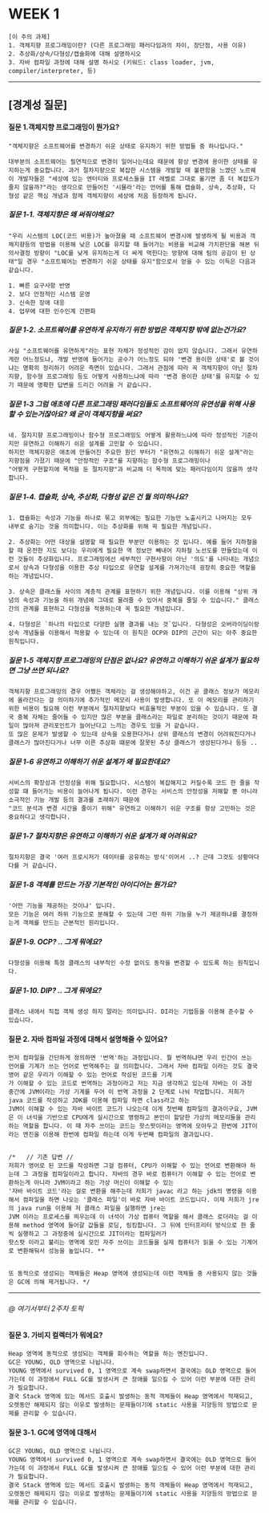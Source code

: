 # WEEK 1

```
[이 주의 과제]
1. 객체지향 프로그래밍이란? (다른 프로그래밍 패러다임과의 차이, 장단점, 사용 이유)
2. 추상화/상속/다형성/캡슐화에 대해 설명하시오
3. 자바 컴파일 과정에 대해 설명 하시오 (키워드: class loader, jvm, compiler/interpreter, 등)
```

-----


## [경계성 질문]

#### 질문 1.객체지향 프로그래밍이 뭔가요?
```
"객체지향은 소프트웨어를 변경하기 쉬운 상태로 유지하기 위한 방법들 중 하나입니다."

대부분의 소프트웨어는 필연적으로 변경이 일어나는데요 때문에 항상 변경에 용이한 상태를 유지하는게 중요합니다. 과거 절차지향으로 복잡한 시스템을 개발할 때 불편함을 느꼈던 노르웨이 개발자들은 "세상에 있는 엔터티와 프로세스들을 IT 레벨로 그대로 옮기면 좀 더 복잡도가 줄지 않을까?"라는 생각으로 만들어진 '시뮬라'라는 언어를 통해 캡슐화, 상속, 추상화, 다형성 같은 핵심 개념과 함께 객체지향이 세상에 처음 등장하게 됩니다.
```

##### 질문 1-1. 객체지향은 왜 써줘야해요?
```
"우리 시스템의 LOC(코드 비용)가 높아졌을 때 소프트웨어 변경시에 발생하게 될 비용과 객체지향등의 방법을 이용해 낮은 LOC를 유지할 때 들어가는 비용을 비교해 가치판단을 해본 뒤 의사결정 방향이 "LOC를 낮게 유지하는게 더 싸게 먹힌다는 방향에 대해 팀의 공감이 된 상태"일 경우 "소프트웨어는 변경하기 쉬운 상태를 유지"함으로서 얻을 수 있는 이득은 다음과 같습니다.

1. 빠른 요구사항 반영
2. 보다 안정적인 시스템 운영
3. 신속한 장애 대응
4. 업무에 대한 인수인계 간편화
```

##### 질문 1-2. 소프트웨어를 유연하게 유지하기 위한 방법은 객체지향 밖에 없는건가요?
```
사실 "소프트웨어를 유연하게"라는 표현 자체가 정성적인 감이 없지 않습니다. 그래서 유연하게란 어느정도냐, 개발 반영에 들어가는 공수가 어느정도 되야 '변경 용이한 상태'로 볼 것이냐는 명확히 정리하기 어려운 측면이 있습니다. 그래서 관점에 따라 꼭 객체지향이 아닌 절차지향, 함수형 프로그래밍 등도 어떻게 사용하느냐에 따라 '변경 용이한 상태'를 유지할 수 있기 때문에 명확한 답변을 드리긴 어려울 거 같습니다.
```

##### 질문 1-3 그럼 애초에 다른 프로그래밍 패러다임들도 소프트웨어의 유연성을 위해 사용할 수 있는거잖아요? 왜 굳이 객체지향을 써요?
```
네. 절차지향 프로그래밍이나 함수형 프로그래밍도 어떻게 활용하느냐에 따라 정성적인 기준이지만 유연하고 이해하기 쉬운 설계를 고민할 수 있습니다.
하지만 객체지향은 애초에 만들어진 주요한 원인 부터가 "유연하고 이해하기 쉬운 설계"라는 지향점을 가졌기 때문에 "안정적인 구조"를 지향하는 함수형 프로그래밍이나
"어떻게 구현할지에 목적을 둔 절차지향"과 비교해 더 목적에 맞는 패러다임이지 않을까 생각합니다.
```

##### 질문 1-4. 캡슐화, 상속, 추상화, 다형성 같은 건 뭘 의미하나요?
```
1. 캡슐화는 속성과 기능을 하나로 묶고 외부에는 필요한 기능만 노출시키고 나머지는 모두 내부로 숨기는 것을 의미합니다. 이는 추상화를 위해 꼭 필요한 개념입니다.

2. 추상화는 어떤 대상을 설명할 때 필요한 부분만 이용하는 것 입니다. 예를 들어 지하철을 할 때 온전한 지도 보다는 우리에게 필요한 역 정보만 빼내어 지하철 노선도를 만들었는데 이런 것들이 추상화입니다. 프로그래밍에선 세부적인 구현사항이 아닌 '의도'를 나타내는 개념으로서 상속과 다형성을 이용한 추상 타입으로 유연할 설계를 가져가는데 굉장히 중요한 역할을 하는 개념입니다.

3. 상속은 클래스들 사이의 계층적 관계를 표현하기 위한 개념입니다. 이를 이용해 "상위 개념의 속성과 기능을 하위 개념에 그대로 물려줄 수 있어서 중복을 줄일 수 있습니다." 클래스 간의 관계를 표현하고 다형성을 적용하는데 꼭 필요한 개념입니다.

4. 다형성은 `하나의 타입으로 다양한 실행 결과를 내는 것`입니다. 다형성은 오버라이딩이랑 상속 개념들을 이용해서 적용할 수 있는데 이 원칙은 OCP와 DIP의 근간이 되는 아주 중요한 원칙입니다.
```

##### 질문 1-5 객체지향 프로그래밍의 단점은 없나요? 유연하고 이해하기 쉬운 설계가 필요하면 그냥 쓰면 되나요?
```
객체지향 프로그래밍의 경우 어쨌든 객체라는 걸 생성해야하고, 이건 곧 클래스 정보가 메모리에 올라간다는 걸 의미하기에 추가적인 메모리 사용이 발생합니다. 또 이 메모리를 관리하기 위한 비용이 필요해 이런 부분에서 절차지향보다 비효율적인 부분이 있을 수 있습니다. 또 결국 중복 자체는 줄어들 수 있지만 많은 부분을 클래스라는 파일로 분리하는 것이기 때문에 파일이 많아져 관리포인트가 늘어난다고 느끼는 경우도 있을 거 같습니다.
또 많은 문제가 발생할 수 있는데 상속을 오용한다거나 상위 클래스의 변경이 어려워진다거나 클래스가 많아진다거나 너무 이른 추상화 떄문에 잘못된 추상 클래스가 생성된다거나 등등 ..
```

##### 질문 1-6 유연하고 이해하기 쉬운 설계가 왜 필요한데요?
```
서비스의 확장성과 안정성을 위해 필요합니다. 시스템이 복잡해지고 커질수록 코드 한 줄을 작성할 떄 들어가는 비용이 늘어나게 됩니다. 이런 경우는 서비스의 안정성을 저해할 뿐 아니라 소극적인 기능 개발 등의 결과를 초래하기 때문에
"코드 분석과 변경 시간을 줄이기 위해" 유연하고 이해하기 쉬운 구조를 항상 고민하는 것은 중요하다고 생각합니다.
```

##### 질문 1-7 절차지향은 유연하고 이해하기 쉬운 설계가 왜 어려워요?
```
절차지향은 결국 '여러 프로시저가 데이터를 공유하는 방식'이어서 ..? 근데 그것도 상황마다 다를 거 같습니다.
```

##### 질문 1-8 객체를 만드는 가장 기본적인 아이디어는 뭔가요?
```
'어떤 기능을 제공하는 것이냐' 입니다.
모든 기능은 여러 하위 기능으로 분해할 수 있는데 그런 하위 기능을 누가 제공하냐를 결정하는게 객체를 만드는 근본적인 원리입니다.
```

##### 질문 1-9. OCP? .. 그게 뭐에요?
```
다형성을 이용해 특정 클래스의 내부적인 수정 없이도 동작을 변경할 수 있도록 하는 원칙입니다.
```

##### 질문 1-10. DIP? .. 그게 뭐에요?
```
클래스 내에서 직접 객체 생성 하지 말라는 의미입니다. DI라는 기법등을 이용해 준수할 수 있습니다.
```

#### 질문 2. 자바 컴파일 과정에 대해서 설명해줄 수 있어요?

```
먼저 컴파일을 간단하게 정의하면 '번역'하는 과정입니다. 뭘 번역하냐면 우리 인간이 쓰는 언어를 기계가 쓰는 언어로 번역해주는 걸 의미합니다. 그래서 자바 컴파일 이라는 것도 결국 영어 같은 우리가 이해할 수 있는 언어로 작성된 코드를 기계
가 이해할 수 있는 코드로 번역하는 과정이라고 저는 지금 생각하고 있는데 자바는 이 과정 중간에 JVM이라는 가상 기계를 두어 이 번역 과정을 2 단계로 나눠 작업합니다. 저희가 java 코드를 작성하고 JDK를 이용해 컴파일 하면 class라고 하는
JVM이 이해할 수 있는 자바 바이트 코드가 나오는데 이게 첫번째 컴파일의 결과이구요, JVM은 이 녀석을 기반으로 CPU에게 실시간으로 명령하고 본인이 할당한 가상의 메모리들을 관리하는 역할을 합니다. 이 때 자주 쓰이는 코드는 핫스팟이라는 영역에 모아두고 한번에 JIT이라는 엔진을 이용해 한번에 컴파일 하는데 이게 두번째 컴파일의 결과입니다.


/*   // 기존 답변 //
저희가 영어로 된 코드를 작성하면 그걸 컴퓨터, CPU가 이해할 수 있는 언어로 변환해야 하는데 그 과정을 컴파일이라고 합니다. 자바의 경우 바로 컴퓨터가 이해할 수 있는 언어로 변환하는게 아니라 JVM이라고 하는 가상 머신이 이해할 수 있는
'자바 바이트 코드'라는 걸로 변환을 해주는데 저희가 javac 라고 하는 jdk의 명령을 이용해서 컴파일을 하면 나오는 '클래스 파일'이 바로 자바 바이트 코드입니다. 이제 저희가 jre의 java run을 이용해 저 클래스 파일을 실행하면 jre는
JVM 이라는 프로세스를 띄우는데 이 녀석이 가상 컴퓨터 역할을 해서 클래스 로더라는 걸 이용해 method 영역에 들어갈 값들을 로딩, 링킹합니다. 그 뒤에 인터프리터 방식으로 한 줄씩 실행하고 그 과정중에 실시간으로 JIT이라는 컴파일러가
핫스팟 이라고 불리는 영역에 모인 자주 쓰이는 코드들을 실제 컴퓨터가 읽을 수 있는 기계어로 변환해둬서 성능을 높입니다. **


또 동적으로 생성되는 객체들은 Heap 영역에 생성되는데 이런 객체들 중 사용되지 않는 것들은 GC에 의해 제거됩니다. */
```



---------------------------
###### @ 여기서부터 2주차 토픽


#### 질문 3. 가비지 컬렉터가 뭐에요?

```
Heap 영역에 동적으로 생성되는 객체를 회수하는 역할을 하는 엔진입니다.
GC은 YOUNG, OLD 영역으로 나뉩니다.
YOUNG 영역에서 survived 0, 1 영역으로 계속 swap하면서 결국에는 OLD 영역으로 들어가는데 이 과정에서 FULL GC를 발생시켜 큰 장애를 일으킬 수 있어 이런 부분에 대한 관리가 필요합니다.
결국 Stack 영역에 있는 메서드 호출시 발생하는 동적 객체들이 Heap 영역에서 적재되고, 오렛동안 해제되지 않는 이유로 발생하는 문제들이기에 static 사용을 지양등의 방법으로 문제를 관리할 수 있습니다.
```

#### 질문 3-1. GC에 영역에 대해서
```
GC은 YOUNG, OLD 영역으로 나뉩니다.
YOUNG 영역에서 survived 0, 1 영역으로 계속 swap하면서 결국에는 OLD 영역으로 들어가는데 이 과정에서 FULL GC를 발생시켜 큰 장애를 일으킬 수 있어 이런 부분에 대한 관리가 필요합니다.
결국 Stack 영역에 있는 메서드 호출시 발생하는 동적 객체들이 Heap 영역에서 적재되고, 오렛동안 해제되지 않는 이유로 발생하는 문제들이기에 static 사용을 지양등의 방법으로 문제를 관리할 수 있습니다.
```
